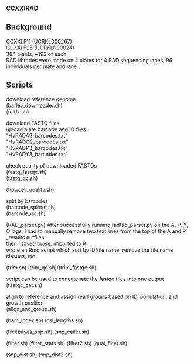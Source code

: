 ### CCXXIRAD
  
## Background
CCXXI F11 (UCRKL000267)  
CCXXI F25 (UCRKL000024)  
 384 plants, ~192 of each  
RAD libraries were made on 4 plates for 4 RAD sequencing lanes, 96 individuals per plate and lane  

## Scripts
download reference genome  
  (barley_downloader.sh)  
  (faidx.sh)


download FASTQ files  
upload plate barcode and ID files   
  "HvRADA2_barcodes.txt"  
  "HvRADO2_barcodes.txt"  
  "HvRADP3_barcodes.txt"  
  "HvRADY3_barcodes.txt"  
  
check quality of downloaded FASTQs   
  (fastq_fastqc.sh)  
  (fastq_qc.sh)  
  
  
  (flowcell_quality.sh)
     
split by barcodes   
  (barcode_splitter.sh)  
  (barcode_qc.sh)  
  
  (RAD_parser.py)
After successfully running radtag_parser.py on the A, P, Y, O logs, I had to manually remove two text lines from the top of the A and P _results outfiles  
then I saved those, imported to R  
wrote an Rmd script which sort by ID/file name, remove the file name clasues, etc  
  
  (trim.sh)
  (trim_qc.sh)/(trim_fastqc.sh)
  
script can be used to concatenate the fastqc files into one output
  (fastqc_cat.sh)  

  
align to reference and assign read groups based on ID, population, and growth position  
  (align_and_group.sh)  
 
(bam_index.sh)
(csi_lengths.sh)

(freebayes_snp.sh)
(snp_caller.sh)

(filter.sh)
(filter_stats.sh)
(filter2.sh)
(qual_filter.sh)


(snp_dist.sh)
(snp_dist2.sh)

